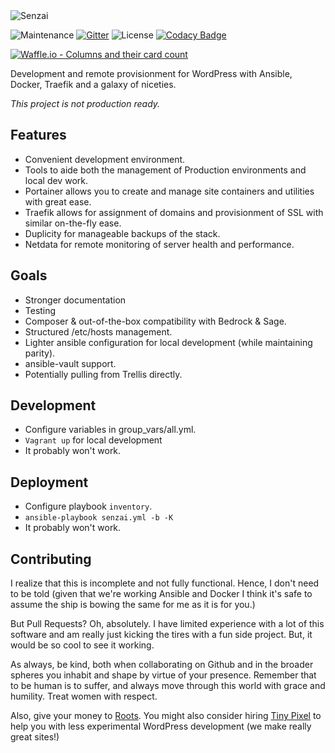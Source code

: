 <img src="https://tinypixel.io/app/uploads/2019/01/senzai.png" alt="Senzai" />

![Maintenance](https://img.shields.io/badge/maintained%3F-yes-green.svg) [![Gitter](https://img.shields.io/badge/chat-gitter-purple.svg)](https://gitter.im/Tiny-Pixel/senzai) ![License](https://poser.pugx.org/tiny-pixel/wp-performant-media/license) [![Codacy Badge](https://api.codacy.com/project/badge/Grade/70a4cc122c2f45a9a0d6d24e2c7c4587)](https://www.codacy.com/app/pixelcollective/senzai?utm_source=github.com&amp;utm_medium=referral&amp;utm_content=pixelcollective/senzai&amp;utm_campaign=Badge_Grade)

[![Waffle.io - Columns and their card count](https://badge.waffle.io/pixelcollective/senzai.svg?columns=all)](https://waffle.io/pixelcollective/senzai) 

Development and remote provisionment for WordPress with Ansible, Docker, Traefik and a galaxy of niceties.

_This project is not production ready._

## Features
* Convenient development environment.
* Tools to aide both the management of Production environments and local dev work.
* Portainer allows you to create and manage site containers and utilities with great ease.
* Traefik allows for assignment of domains and provisionment of SSL with similar on-the-fly ease.
* Duplicity for manageable backups of the stack.
* Netdata for remote monitoring of server health and performance.

## Goals
* Stronger documentation
* Testing
* Composer & out-of-the-box compatibility with Bedrock & Sage.
* Structured /etc/hosts management.
* Lighter ansible configuration for local development (while maintaining parity).
* ansible-vault support.
* Potentially pulling from Trellis directly. 

## Development
* Configure variables in group_vars/all.yml.
* `Vagrant up` for local development
* It probably won't work.

## Deployment
* Configure playbook `inventory`.
* `ansible-playbook senzai.yml -b -K`
* It probably won't work.

## Contributing

I realize that this is incomplete and not fully functional. Hence, I don't need to be told (given that we're working Ansible and Docker I think it's safe to assume the ship is bowing the same for me as it is for you.)

But Pull Requests? Oh, absolutely. I have limited experience with a lot of this software and am really just kicking the tires with a fun side project. But, it would be so cool to see it working.

As always, be kind, both when collaborating on  Github and in the broader spheres you inhabit and shape by virtue of your presence. Remember that to be human is to suffer, and always move through this world with grace and humility. Treat women with respect. 

Also, give your money to [Roots](https://roots.io). You might also consider hiring [Tiny Pixel](https://tinypixel.io) to help you with less experimental WordPress development (we make really great sites!)
